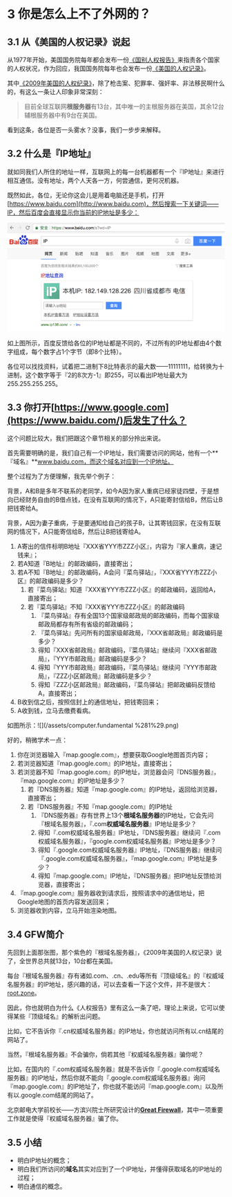 # 3 你是怎么上不了外网的？

## 3.1 从《美国的人权记录》说起

从1977年开始，美国国务院每年都会发布一份[《国别人权报告》](https://en.wikipedia.org/wiki/Country_Reports_on_Human_Rights_Practices)来指责各个国家的人权状况，作为回应，我国国务院每年也会发布一份[《美国的人权记录》](https://zh.wikipedia.org/wiki/美国的人权纪录)。

其中[《2009年美国的人权纪录》](http://www.china-embassy.org/chn/xw/t663715.htm)，除了枪击案、犯罪率、强奸率、非法移民啊什么的，有这么一条让人印象非常深刻：

> 目前全球互联网**根服务器**有13台，其中唯一的主根服务器在美国，其余12台辅根服务器中有9台在美国。

看到这条，各位是否一头雾水？没事，我们一步步来解释。

## 3.2 什么是『IP地址』

就如同我们人所住的地址一样，互联网上的每一台机器都有一个『IP地址』来进行相互通信。没有地址，两个人天各一方，何尝通信，更何况机器。

既然如此，各位，无论你这会儿是用着电脑还是手机，打开[https://www.baidu.com](http://www.baidu.com)，然后搜索一下关键词——IP，然后百度会直接显示你当前的IP地址是多少：

![](/assets/ip.png)

如上图所示，百度反馈给各位的IP地址都是不同的，不过所有的IP地址都由4个数字组成，每个数字占1个字节（即8个比特）。

各位可以找找资料，试着把二进制下8比特表示的最大数——11111111，给转换为十进制，这个数字等于『2的8次方-1』即255，可以看出IP地址最大为255.255.255.255。

## 3.3 你打开[https://www.google.com](https://www.baidu.com/)后发生了什么？

这个问题比较大，我们把跟这个章节相关的部分拎出来说。

首先需要明确的是，我们自己有一个IP地址，我们需要访问的网站，他有一个**『域名』**www.baidu.com，而这个域名对应到一个IP地址。

整个过程为了方便理解，我先举个例子：

背景，A和B是多年不联系的老同学，如今A因为家人重病已经家徒四壁，于是想向已经财务自由的B借点钱，在没有互联网的情况下，A只能寄封信给B，然后让B把钱寄给A。

背景，A因为妻子重病，于是要通知给自己的孩子B，让其寄钱回家，在没有互联网的情况下，A只能寄信给B，然后让B把钱寄给A。

1. A寄出的信件标明B地址『XXX省YYY市ZZZ小区』，内容为『家人重病，速记钱来』；
2. 若A知道『B地址』的邮政编码，直接寄出；
3. 若A不知『B地址』的邮政编码，A会问『菜鸟驿站』，『XXX省YYY市ZZZ小区』的邮政编码是多少？
   1. 若『菜鸟驿站』知道『XXX省YYY市ZZZ小区』的邮政编码，返回给A，直接寄出；
   2. 若『菜鸟驿站』不知『XXX省YYY市ZZZ小区』的邮政编码
      1. 『菜鸟驿站』存有全国13个国家级邮政局的邮政编码，而每个国家级邮政局都存有所有省级的邮政编码；
      2. 『菜鸟驿站』先问所有的国家级邮政局，『XXX省邮政局』邮政编码是多少？
      3. 得知『XXX省邮政局』邮政编码，『菜鸟驿站』继续问『XXX省邮政局』，『YYY市邮政局』邮政编码是多少？
      4. 得知『YYY市邮政局』邮政编码，『菜鸟驿站』继续问『YYY市邮政局』，『ZZZ小区邮政局』邮政编码是多少？
      5. 得知『ZZZ小区邮政局』邮政编码，『菜鸟驿站』把邮政编码反馈给A，直接寄出；
4. B收到信之后，按照信封上的通信地址，把钱寄回来；
5. A收到钱，立马去缴费看病。

如图所示：![](/assets/computer.fundamental %281%29.png)

好的，稍微学术一点：

1. 你在浏览器输入『map.google.com』，想要获取Google地图首页内容；
2. 若浏览器知道『map.google.com』的IP地址，直接寄出；
3. 若浏览器不知『map.google.com』的IP地址，浏览器会问『DNS服务器』，『map.google.com』的IP地址是多少？
   1. 若『DNS服务器』知道『map.google.com』的IP地址，返回给浏览器，直接寄出；
   2. 若『DNS服务器』不知『map.google.com』的IP地址
      1. 『DNS服务器』存有世界上13个**根域名服务器**的IP地址，它会先问『根域名服务器』，『.com**权威域名服务器**』IP地址是多少？
      2. 得知『.com权威域名服务器』IP地址，『DNS服务器』继续问『.com权威域名服务器』，『google.com权威域名服务器』IP地址是多少？
      3. 得知『.google.com权威域名服务器』IP地址，『DNS服务器』继续问『.google.com权威域名服务器』，『map.google.com』IP地址是多少？
      4. 得知『map.google.com』IP地址，『DNS服务器』把IP地址反馈给浏览器，直接寄出；
4. 『map.google.com』服务器收到请求后，按照请求中的通信地址，把Google地图的首页内容发送回来；
5. 浏览器收到内容，立马开始渲染地图。

## 3.4 GFW简介

先回到上面那张图，那个紫色的『根域名服务器』，《2009年美国的人权记录》说了，全世界总共就13台，10台都在美国。

每台『根域名服务器』存有诸如.com、.cn、.edu等所有『顶级域名』的『权威域名服务器』的IP地址，感兴趣的话，可以去查看一下这个文件，并不是很大：[root.zone](https://www.internic.net/domain/root.zone)。

因此，你也就明白为什么《人权报告》里有这么一条了吧，理论上来说，它可以使得某些『顶级域名』的解析出问题。

比如，它不告诉你『.cn权威域名服务器』的IP地址，你也就访问所有以.cn结尾的网站了。

当然，『根域名服务器』不会骗你，倘若其他『权威域名服务器』骗你呢？

比如，在国内的『.com权威域名服务器』就是不告诉你『.google.com权威域名服务器』的IP地址，然后你就不能向『.google.com权威域名服务器』询问『map.google.com』的IP地址了，你也就不能访问『map.google.com』以及所有以.google.com结尾的网站了。

北京邮电大学前校长——方滨兴院士所研究设计的[**Great Firewall**](https://zh.wikipedia.org/wiki/防火长城)，其中一项重要工作就是使得『权威域名服务器』骗了你。

## 3.5 小结

* 明白IP地址的概念；
* 明白我们所访问的**域名**其实对应到了一个IP地址，并懂得获取域名的IP地址的过程；
* 明白通信的概念。




